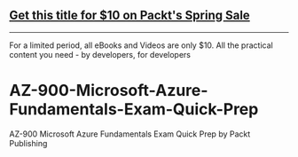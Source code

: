 ## [Get this title for $10 on Packt's Spring Sale](https://www.packt.com/V16140?utm_source=github&utm_medium=packt-github-repo&utm_campaign=spring_10_dollar_2022)
-----
For a limited period, all eBooks and Videos are only $10. All the practical content you need \- by developers, for developers

# AZ-900-Microsoft-Azure-Fundamentals-Exam-Quick-Prep
AZ-900 Microsoft Azure Fundamentals Exam Quick Prep by Packt Publishing
